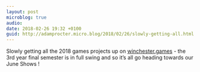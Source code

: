 ```yaml
---
layout: post
microblog: true
audio: 
date: 2018-02-26 19:32 +0100
guid: http://adamprocter.micro.blog/2018/02/26/slowly-getting-all.html
---
```

Slowly getting all the 2018 games projects up on [winchester.games](http://winchester.games/) - the 3rd year final semester is in full swing and so it’s all go heading towards our June Shows !
